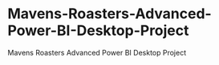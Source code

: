 # Mavens-Roasters-Advanced-Power-BI-Desktop-Project
Mavens Roasters Advanced Power BI Desktop Project
